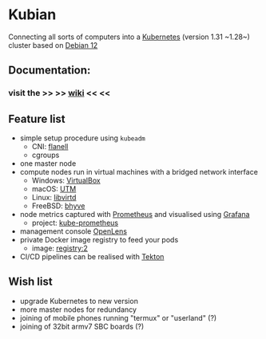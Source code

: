 # Kubian
Connecting all sorts of computers into a [Kubernetes](https://kubernetes.io) (version 1.31 ~1.28~) cluster based on [Debian 12](https://www.debian.org)

## Documentation:

### visit the >> >> <u>[wiki](https://github.com/CodiePP/kubian/wiki)</u> << <<

## Feature list

* simple setup procedure using `kubeadm`
    - CNI: [flanell](https://github.com/flannel-io/flannel)
    - cgroups
* one master node
* compute nodes run in virtual machines with a bridged network interface
    - Windows: [VirtualBox](https://www.virtualbox.org/)
    - macOS: [UTM](https://mac.getutm.app/)
    - Linux: [libvirtd](https://libvirt.org/)
    - FreeBSD: [bhyve](https://docs.freebsd.org/en/books/handbook/virtualization/#virtualization-bhyve-zfs)
* node metrics captured with [Prometheus](https://prometheus.io) and visualised using [Grafana](https://grafana.com)
    - project: [kube-prometheus](https://github.com/prometheus-operator/kube-prometheus)
* management console [OpenLens](https://github.com/MuhammedKalkan/OpenLens)
* private Docker image registry to feed your pods
    - image: [registry:2](https://hub.docker.com/_/registry)
* CI/CD pipelines can be realised with [Tekton](https://github.com/tektoncd/pipeline/blob/main/docs/developers/README.md)

## Wish list

* upgrade Kubernetes to new version
* more master nodes for redundancy
* joining of mobile phones running "termux" or "userland" (?)
* joining of 32bit armv7 SBC boards (?)
